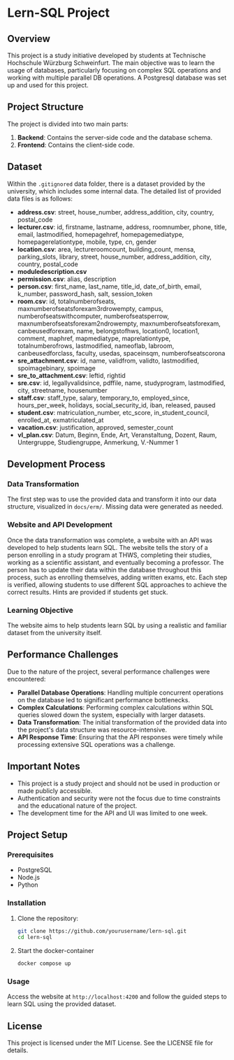 
# Lern-SQL Project

## Overview

This project is a study initiative developed by students at Technische Hochschule Würzburg Schweinfurt. The main objective was to learn the usage of databases, particularly focusing on complex SQL operations and working with multiple parallel DB operations. A Postgresql database was set up and used for this project.

## Project Structure

The project is divided into two main parts:
1. **Backend**: Contains the server-side code and the database schema.
2. **Frontend**: Contains the client-side code.

## Dataset

Within the `.gitignored` data folder, there is a dataset provided by the university, which includes some internal data. The detailed list of provided data files is as follows:

- **address.csv**: street, house_number, address_addition, city, country, postal_code
- **lecturer.csv**: id, firstname, lastname, address, roomnumber, phone, title, email, lastmodified, homepagehref, homepagemediatype, homepagerelationtype, mobile, type, cn, gender
- **location.csv**: area, lectureroomcount, building_count, mensa, parking_slots, library, street, house_number, address_addition, city, country, postal_code
- **moduledescription.csv**
- **permission.csv**: alias, description
- **person.csv**: first_name, last_name, title_id, date_of_birth, email, k_number, password_hash, salt, session_token
- **room.csv**: id, totalnumberofseats, maxnumberofseatsforexam3rdrowempty, campus, numberofseatswithcomputer, numberofseatsperrow, maxnumberofseatsforexam2ndrowempty, maxnumberofseatsforexam, canbeusedforexam, name, belongstofhws, location0, location1, comment, maphref, mapmediatype, maprelationtype, totalnumberofrows, lastmodified, nameoflab, labroom, canbeusedforclass, faculty, usedas, spaceinsqm, numberofseatscorona
- **sre_attachment.csv**: id, name, validfrom, validto, lastmodified, spoimagebinary, spoimage
- **sre_to_attachment.csv**: leftid, rightid
- **sre.csv**: id, legallyvalidsince, pdffile, name, studyprogram, lastmodified, city, streetname, housenumber
- **staff.csv**: staff_type, salary, temporary_to, employed_since, hours_per_week, holidays, social_security_id, iban, released, paused
- **student.csv**: matriculation_number, etc_score, in_student_council, enrolled_at, exmatriculated_at
- **vacation.csv**: justification, approved, semester_count
- **vl_plan.csv**: Datum, Beginn, Ende, Art, Veranstaltung, Dozent, Raum, Untergruppe, Studiengruppe, Anmerkung, V.-Nummer 1

## Development Process

### Data Transformation

The first step was to use the provided data and transform it into our data structure, visualized in `docs/erm/`. Missing data were generated as needed.

### Website and API Development

Once the data transformation was complete, a website with an API was developed to help students learn SQL. The website tells the story of a person enrolling in a study program at THWS, completing their studies, working as a scientific assistant, and eventually becoming a professor. The person has to update their data within the database throughout this process, such as enrolling themselves, adding written exams, etc. Each step is verified, allowing students to use different SQL approaches to achieve the correct results. Hints are provided if students get stuck.

### Learning Objective

The website aims to help students learn SQL by using a realistic and familiar dataset from the university itself. 

## Performance Challenges

Due to the nature of the project, several performance challenges were encountered:

- **Parallel Database Operations**: Handling multiple concurrent operations on the database led to significant performance bottlenecks.
- **Complex Calculations**: Performing complex calculations within SQL queries slowed down the system, especially with larger datasets.
- **Data Transformation**: The initial transformation of the provided data into the project's data structure was resource-intensive.
- **API Response Time**: Ensuring that the API responses were timely while processing extensive SQL operations was a challenge.

## Important Notes

- This project is a study project and should not be used in production or made publicly accessible.
- Authentication and security were not the focus due to time constraints and the educational nature of the project.
- The development time for the API and UI was limited to one week.

## Project Setup

### Prerequisites

- PostgreSQL
- Node.js
- Python

### Installation

1. Clone the repository:
   ```bash
   git clone https://github.com/yourusername/lern-sql.git
   cd lern-sql
   ```

2. Start the docker-container
   ```bash
   docker compose up
   ```

### Usage

Access the website at `http://localhost:4200` and follow the guided steps to learn SQL using the provided dataset.

## License

This project is licensed under the MIT License. See the LICENSE file for details.

